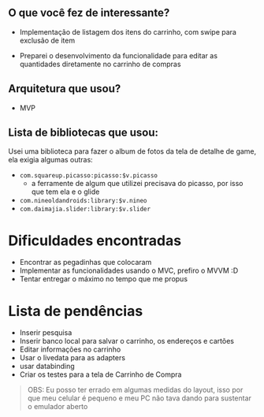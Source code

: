 ## O que você fez de interessante?

- Implementação de listagem dos itens do carrinho,  com swipe para exclusão de item

- Preparei o desenvolvimento da funcionalidade para editar as quantidades diretamente no carrinho de compras

## Arquitetura que usou?

- MVP

## Lista de bibliotecas que usou:

Usei uma biblioteca para fazer o album de fotos da tela de detalhe de game, ela exigia algumas outras:

- `com.squareup.picasso:picasso:$v.picasso` 
    - a ferramente de algum que utilizei precisava do picasso, por isso que tem ela e o glide
- `com.nineoldandroids:library:$v.nineo`
- `com.daimajia.slider:library:$v.slider`

# Dificuldades encontradas

- Encontrar as pegadinhas que colocaram
- Implementar as funcionalidades usando o MVC, prefiro o MVVM :D
- Tentar entregar o máximo no tempo que me propus

# Lista de pendências

- Inserir pesquisa
- Inserir banco local para salvar o carrinho, os endereços e cartões
- Editar informações no carrinho
- Usar o livedata para as adapters
- usar databinding
- Criar os testes para a tela de Carrinho de Compra

> OBS: Eu posso ter errado em algumas medidas do layout, 
> isso por que meu celular é pequeno e meu PC não tava dando para sustentar o emulador aberto 